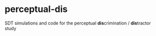 # perceptual-dis
SDT simulations and code for the perceptual **dis**crimination / **dis**tractor study
